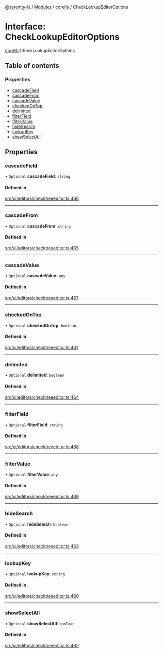 [@serenity-is](../README.md) / [Modules](../modules.md) / [corelib](../modules/corelib.md) / CheckLookupEditorOptions

# Interface: CheckLookupEditorOptions

[corelib](../modules/corelib.md).CheckLookupEditorOptions

## Table of contents

### Properties

- [cascadeField](corelib.CheckLookupEditorOptions.md#cascadefield)
- [cascadeFrom](corelib.CheckLookupEditorOptions.md#cascadefrom)
- [cascadeValue](corelib.CheckLookupEditorOptions.md#cascadevalue)
- [checkedOnTop](corelib.CheckLookupEditorOptions.md#checkedontop)
- [delimited](corelib.CheckLookupEditorOptions.md#delimited)
- [filterField](corelib.CheckLookupEditorOptions.md#filterfield)
- [filterValue](corelib.CheckLookupEditorOptions.md#filtervalue)
- [hideSearch](corelib.CheckLookupEditorOptions.md#hidesearch)
- [lookupKey](corelib.CheckLookupEditorOptions.md#lookupkey)
- [showSelectAll](corelib.CheckLookupEditorOptions.md#showselectall)

## Properties

### cascadeField

• `Optional` **cascadeField**: `string`

#### Defined in

[src/ui/editors/checktreeeditor.ts:466](https://github.com/serenity-is/serenity/blob/master/packages/corelib/src/ui/editors/checktreeeditor.ts#line&#x3D;466)

___

### cascadeFrom

• `Optional` **cascadeFrom**: `string`

#### Defined in

[src/ui/editors/checktreeeditor.ts:465](https://github.com/serenity-is/serenity/blob/master/packages/corelib/src/ui/editors/checktreeeditor.ts#line&#x3D;465)

___

### cascadeValue

• `Optional` **cascadeValue**: `any`

#### Defined in

[src/ui/editors/checktreeeditor.ts:467](https://github.com/serenity-is/serenity/blob/master/packages/corelib/src/ui/editors/checktreeeditor.ts#line&#x3D;467)

___

### checkedOnTop

• `Optional` **checkedOnTop**: `boolean`

#### Defined in

[src/ui/editors/checktreeeditor.ts:461](https://github.com/serenity-is/serenity/blob/master/packages/corelib/src/ui/editors/checktreeeditor.ts#line&#x3D;461)

___

### delimited

• `Optional` **delimited**: `boolean`

#### Defined in

[src/ui/editors/checktreeeditor.ts:464](https://github.com/serenity-is/serenity/blob/master/packages/corelib/src/ui/editors/checktreeeditor.ts#line&#x3D;464)

___

### filterField

• `Optional` **filterField**: `string`

#### Defined in

[src/ui/editors/checktreeeditor.ts:468](https://github.com/serenity-is/serenity/blob/master/packages/corelib/src/ui/editors/checktreeeditor.ts#line&#x3D;468)

___

### filterValue

• `Optional` **filterValue**: `any`

#### Defined in

[src/ui/editors/checktreeeditor.ts:469](https://github.com/serenity-is/serenity/blob/master/packages/corelib/src/ui/editors/checktreeeditor.ts#line&#x3D;469)

___

### hideSearch

• `Optional` **hideSearch**: `boolean`

#### Defined in

[src/ui/editors/checktreeeditor.ts:463](https://github.com/serenity-is/serenity/blob/master/packages/corelib/src/ui/editors/checktreeeditor.ts#line&#x3D;463)

___

### lookupKey

• `Optional` **lookupKey**: `string`

#### Defined in

[src/ui/editors/checktreeeditor.ts:460](https://github.com/serenity-is/serenity/blob/master/packages/corelib/src/ui/editors/checktreeeditor.ts#line&#x3D;460)

___

### showSelectAll

• `Optional` **showSelectAll**: `boolean`

#### Defined in

[src/ui/editors/checktreeeditor.ts:462](https://github.com/serenity-is/serenity/blob/master/packages/corelib/src/ui/editors/checktreeeditor.ts#line&#x3D;462)
